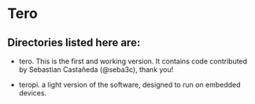 Tero
====

Directories listed here are:
----------------------------

- tero. This is the first and working version. It contains code contributed by Sebastian Castañeda (@seba3c), thank you!

- teropi. a light version of the software, designed to run on embedded devices. 
